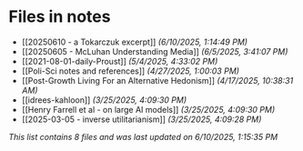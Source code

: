 # Files in notes

- [[20250610 - a Tokarczuk excerpt]] *(6/10/2025, 1:14:49 PM)*
- [[20250605 - McLuhan Understanding Media]] *(6/5/2025, 3:41:07 PM)*
- [[2021-08-01-daily-Proust]] *(5/4/2025, 4:33:02 PM)*
- [[Poli-Sci notes and references]] *(4/27/2025, 1:00:03 PM)*
- [[Post-Growth Living For an Alternative Hedonism]] *(4/17/2025, 10:38:31 AM)*
- [[idrees-kahloon]] *(3/25/2025, 4:09:30 PM)*
- [[Henry Farrell et al - on large AI models]] *(3/25/2025, 4:09:30 PM)*
- [[2025-03-05 - inverse utilitarianism]] *(3/25/2025, 4:09:28 PM)*

*This list contains 8 files and was last updated on 6/10/2025, 1:15:35 PM*